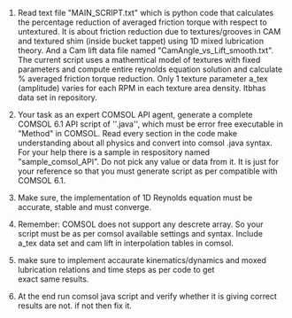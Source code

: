 1) Read text file "MAIN_SCRIPT.txt" which is python code that calculates the percentage reduction of averaged friction torque with respect to untextured. It is about friction reduction due to textures/grooves in CAM and textured shim (inside bucket tappet) using 1D mixed lubrication theory. And a Cam lift data file named "CamAngle_vs_Lift_smooth.txt". 
The current script uses a mathemtical model of textures with fixed parameters and compute entire reynolds equation solution and calculate % averaged friction torque reduction. Only 1 texture parameter a_tex (amplitude) varies for each RPM in each texture area density. Itbhas data set in repository.

2) Your task as an expert COMSOL API agent, generate a complete COMSOL 6.1 API script of ''.java'', which must be error free executable in "Method" in COMSOL.
Read every section in the code make understanding about all physics and convert into comsol .java  syntax. 
For your help there is a sample in respository named "sample_comsol_API". Do not pick any value or data from it. It is just for your reference so that you must generate script as per compatible with COMSOL 6.1. 

3) Make sure, the implementation of 1D  Reynolds equation must be accurate, stable and must converge. 

4) Remember: COMSOL does not support any descrete array. So your script must be as per comsol available settings and syntax. Include a_tex data set and cam lift in interpolation tables in comsol.  

5) make sure to implement accaurate kinematics/dynamics and moxed lubrication relations and time steps as per code to get exact same results.
6) At the end run comsol java script and verify whether it is giving correct results are not. if not then fix it.
